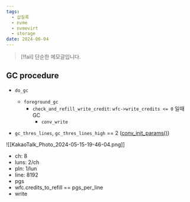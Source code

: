 ```yaml
---
tags:
  - 삽질록
  - nvme
  - nvmevirt
  - storage
date: 2024-06-04
---
```

> [!fail] 단순한 메모글입니다.

## GC procedure

- `do_gc`
	- `foreground_gc`
		- `check_and_refill_write_credit`: `wfc->write_credits <= 0` 일때 GC
			- `conv_write`

- `gc_thres_lines`, `gc_thres_lines_high` == 2 ([conv_init_params()](https://github.com/snu-csl/nvmevirt/blob/main/conv_ftl.c#L366-L373))

![[KakaoTalk_Photo_2024-05-15-19-46-04.png]]

- ch: 8
- luns: 2/ch
- pln: 1/lun
- line: 8192
- pgs
- wfc.credits_to_refill == pgs_per_line
- write